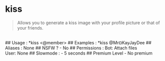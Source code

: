 # kiss

> Allows you to generate a kiss image with your profile picture or that of your friends.

<br>
## Usage :
*kiss <@member>
## Examples :
*kiss @Mr¤KayJayDee
## Aliases :
None
## NSFW ?
- No
## Permissions :
Bot: Attach files
<br>
User: None
## Slowmode :
- 5 seconds
## Premium Level
- No premium